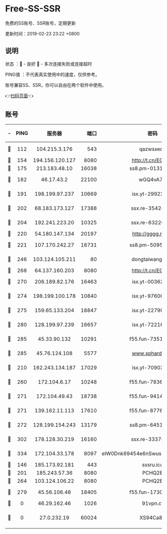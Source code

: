 # Free-SS-SSR

免费的SS账号、SSR账号，定期更新

更新时间：2019-02-23 23:22 +0800

## 说明

状态     ：🙂 - 良好 🙁 - 多次连接失败或连接超时

PING值   ：不代表真实使用中的速度，仅供参考。

账号兼容SS、SSR，你可以自由在两个软件中使用。

👉[扫码页面](https://liesauer.github.io/free-ss-ssr.github.io/)👈

## 账号

|-|PING|服务器|端口|密码|加密方式|区域|
|:----:|:----:|:-----:|-----:|:----:|:----:|:----:|
|🙂|112|104.215.3.176|543|qazwsxedc|aes-256-gcm|JP|
|🙂|154|194.156.120.127|8080|http://t.cn/EGJIyrl|rc4-md5|RU|
|🙂|175|213.183.48.10|16038|ss8.pm-01318678|rc4-md5|RU|
|🙂|182|46.17.43.2|22100|wGQ4vA7D|aes-256-gcm|RU|
|🙂|191|198.199.97.237|10669|isx.yt-29923675|aes-256-cfb|US|
|🙂|202|68.183.173.127|17388|ssx.re-35424497|aes-256-cfb|US|
|🙂|204|192.241.223.20|10325|ssx.re-63226148|aes-256-cfb|US|
|🙂|220|54.180.147.134|20197|http://gggg.rocks|chacha20|KR|
|🙂|221|107.170.242.27|18731|ss8.pm-50950263|aes-256-cfb|US|
|🙂|246|103.124.105.211|80|dongtaiwang.com|aes-256-cfb|US|
|🙂|268|64.137.160.203|8080|http://t.cn/EGJIyrl|rc4-md5|CA|
|🙂|270|206.189.82.176|16463|isx.yt-00362323|aes-256-cfb|SG|
|🙂|274|198.199.100.178|10840|isx.yt-97600185|aes-256-cfb|US|
|🙂|275|159.65.133.204|18847|isx.yt-22790068|aes-256-cfb|SG|
|🙂|280|128.199.97.239|16657|isx.yt-72216653|aes-256-cfb|SG|
|🙂|285|45.33.90.132|10291|f55.fun-73512768|aes-256-cfb|US|
|🙂|285|45.76.124.108|5577|www.sphard.com|aes-256-cfb|AU|
|🙂|210|162.243.134.187|17029|isx.yt-70903569|aes-256-cfb|US|
|🙂|260|172.104.6.17|10248|f55.fun-78360191|aes-256-cfb|US|
|🙂|271|172.104.49.43|18738|f55.fun-94147766|aes-256-cfb|SG|
|🙂|271|139.162.11.113|17610|f55.fun-87762700|aes-256-cfb|SG|
|🙂|272|128.199.154.243|13179|ss8.pm-64511599|aes-256-cfb|SG|
|🙂|302|178.128.30.219|16160|ssx.re-33374521|aes-256-cfb|SG|
|🙂|334|172.104.33.178|8097|eIW0Dnk69454e6nSwuspv9DmS201tQ0D|aes-256-cfb|SG|
|🙁|146|185.173.92.181|443|sssru.icu|rc4-md5|RU|
|🙁|201|185.243.57.36|8080|PCHQ2E|rc4-md5|US|
|🙁|264|103.124.106.22|8080|PCHQ2E|rc4-md5|US|
|🙁|279|45.56.106.48|18405|f55.fun-17301402|aes-256-cfb|US|
|🙁|0|46.29.162.46|1026|91vpn.cf|rc4-md5|RU|
|🙁|0|27.0.232.19|60024|XS94Ca8K|xchacha20-ietf-poly1305|HK|
